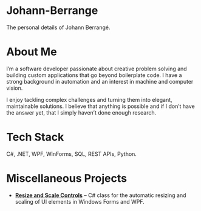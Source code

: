 # Johann-Berrange
The personal details of Johann Berrangé.

# About Me

I’m a software developer passionate about creative problem solving and building custom applications that go beyond boilerplate code. I have a strong background in automation and an interest in machine and computer vision.

I enjoy tackling complex challenges and turning them into elegant, maintainable solutions. I believe that anything is possible and if I don’t have the answer yet, that I simply haven’t done enough research.

# Tech Stack

C#, .NET, WPF, WinForms, SQL, REST APIs, Python.

# Miscellaneous Projects

- **[Resize and Scale Controls](#)** – C# class for the automatic resizing and scaling of UI elements in Windows Forms and WPF.
